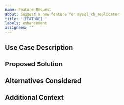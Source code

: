 ```yaml
---
name: Feature Request
about: Suggest a new feature for mysql_ch_replicator
title: '[FEATURE] '
labels: enhancement
assignees: ''
---
```


## Use Case Description
<!-- Describe what you want to achieve with this feature -->

## Proposed Solution
<!-- Describe your proposed solution for implementing this feature -->

## Alternatives Considered
<!-- Describe any alternative solutions or features you've considered -->

## Additional Context
<!-- Add any other context, screenshots, or examples about the feature request here --> 